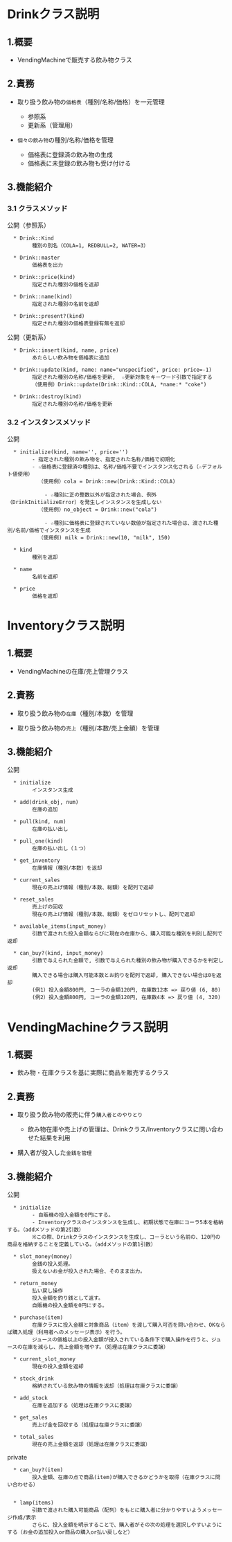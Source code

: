 # Drinkクラス説明 #

## 1.概要 ##

  * VendingMachineで販売する飲み物クラス

## 2.責務 ##

  * 取り扱う飲み物の`価格表`（種別/名称/価格）を一元管理
    - 参照系
    - 更新系（管理用）

  * `個々の飲み物`の種別/名称/価格を管理
    - 価格表に登録済の飲み物の生成
    - 価格表に未登録の飲み物も受け付ける
    
## 3.機能紹介 ##

### 3.1 クラスメソッド ###

公開（参照系）
```
  * Drink::Kind
        種別の別名（COLA=1, REDBULL=2, WATER=3）

  * Drink::master
        価格表を出力

  * Drink::price(kind)
        指定された種別の価格を返却

  * Drink::name(kind)
        指定された種別の名前を返却

  * Drink::present?(kind)
        指定された種別の価格表登録有無を返却
```

公開（更新系）
```
  * Drink::insert(kind, name, price)
        あたらしい飲み物を価格表に追加

  * Drink::update(kind, name: name="unspecified", price: price=-1)
        指定された種別の名称/価格を更新,  ☆更新対象をキーワード引数で指定する
        （使用例）Drink::update(Drink::Kind::COLA, *name:* "coke")

  * Drink::destroy(kind)
        指定された種別の名称/価格を更新
```


### 3.2 インスタンスメソッド ###

公開
```
  * initialize(kind, name='', price='')
        - 指定された種別の飲み物を、指定された名称/価格で初期化
	    - ☆価格表に登録済の種別は、名称/価格不要でインスタンス化される（☆デフォルト値使用）
	      （使用例）cola = Drink::new(Drink::Kind::COLA)		

            - ☆種別に正の整数以外が指定された場合、例外（DrinkInitializeError）を発生しインスタンスを生成しない
	      （使用例）no_object = Drink::new("cola")

            - ☆種別に価格表に登録されていない数値が指定された場合は、渡された種別/名前/価格でインスタンスを生成
	      （使用例) milk = Drink::new(10, "milk", 150)

  * kind
        種別を返却

  * name
        名前を返却

  * price
        価格を返却
```

# Inventoryクラス説明 #
## 1.概要 ##

  * VendingMachineの在庫/売上管理クラス

## 2.責務 ##

  * 取り扱う飲み物の`在庫`（種別/本数）を管理

  * 取り扱う飲み物の`売上`（種別/本数/売上金額）を管理

## 3.機能紹介 ##

公開

```
  * initialize
        インスタンス生成

  * add(drink_obj, num)
        在庫の追加

  * pull(kind, num)
        在庫の払い出し

  * pull_one(kind)
        在庫の払い出し（１つ）

  * get_inventory
        在庫情報（種別/本数）を返却

  * current_sales
        現在の売上げ情報（種別/本数、総額）を配列で返却

  * reset_sales
        売上げの回収
        現在の売上げ情報（種別/本数、総額）をゼロリセットし、配列で返却
	
  * available_items(input_money)
        引数で渡された投入金額ならびに現在の在庫から、購入可能な種別を判別し配列で返却

  * can_buy?(kind, input_money)
        引数で与えられた金額で, 引数で与えられた種別の飲み物が購入できるかを判定し返却
        購入できる場合は購入可能本数とお釣りを配列で返却, 購入できない場合は0を返却
        (例1）投入金額800円, コーラの金額120円, 在庫数12本 => 戻り値 (6, 80)
        (例2）投入金額800円, コーラの金額120円, 在庫数4本 => 戻り値 (4, 320)

```
# VendingMachineクラス説明 #

## 1.概要 ##

  * 飲み物・在庫クラスを基に実際に商品を販売するクラス

## 2.責務 ##

  * 取り扱う飲み物の販売に伴う`購入者とのやりとり`
    - 飲み物在庫や売上げの管理は、Drinkクラス/Inventoryクラスに問い合わせた結果を利用
  
  * 購入者が投入した`金銭を管理`

## 3.機能紹介 ##

公開
```
  * initialize
        - 自販機の投入金額を0円にする。
        - Inventoryクラスのインスタンスを生成し、初期状態で在庫にコーラ5本を格納する。（addメソッドの第2引数）
        ※この際、Drinkクラスのインスタンスを生成し、コーラという名前の、120円の商品を格納することを定義している。（addメソッドの第1引数）

  * slot_money(money)
        金銭の投入処理。
        扱えないお金が投入された場合、そのまま出力。

  * return_money
        払い戻し操作
        投入金額を釣り銭として返す。
        自販機の投入金額を0円にする。

  * purchase(item)
        在庫クラスに投入金額と対象商品（item）を渡して購入可否を問い合わせ、OKならば購入処理（利用者へのメッセージ表示）を行う。
        ジュースの価格以上の投入金額が投入されている条件下で購入操作を行うと、ジュースの在庫を減らし、売上金額を増やす。（処理は在庫クラスに委譲）

  * current_slot_money
        現在の投入金額を返却

  * stock_drink
        格納されている飲み物の情報を返却（処理は在庫クラスに委譲）

  * add_stock
        在庫を追加する（処理は在庫クラスに委譲）

  * get_sales
        売上げ金を回収する（処理は在庫クラスに委譲）

  * total_sales
        現在の売上金額を返却（処理は在庫クラスに委譲）
```

private
```
  * can_buy?(item)
        投入金額、在庫の点で商品(item)が購入できるかどうかを取得（在庫クラスに問い合わせる）


  * lamp(items)
        引数で渡された購入可能商品（配列）をもとに購入者に分かりやすいようメッセージ作成/表示
        さらに、投入金額を明示することで、購入者がその次の処理を選択しやすいようにする（お金の追加投入or商品の購入or払い戻しなど）
```

